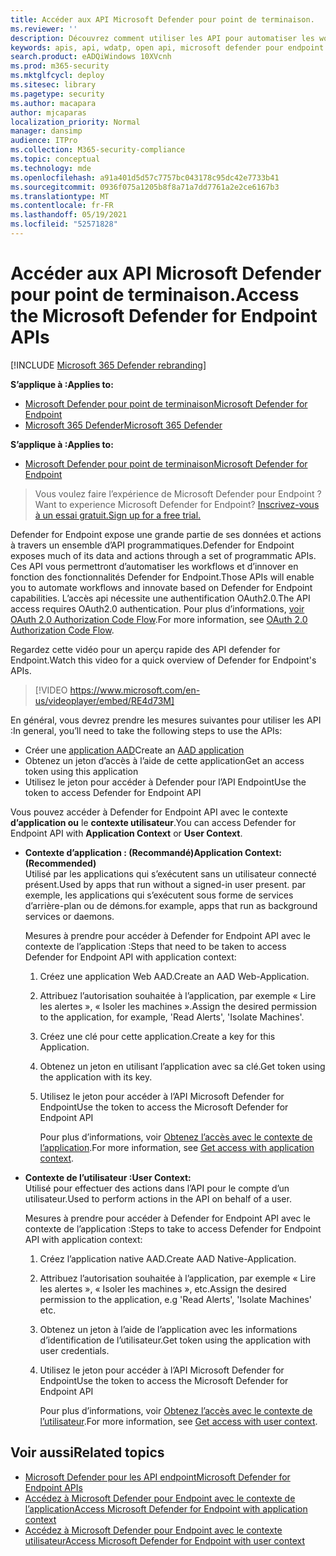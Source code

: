 ```yaml
---
title: Accéder aux API Microsoft Defender pour point de terminaison.
ms.reviewer: ''
description: Découvrez comment utiliser les API pour automatiser les workflows et innover en fonction des fonctionnalités Microsoft Defender for Endpoint
keywords: apis, api, wdatp, open api, microsoft defender pour endpoint api, microsoft defender atp, public api, apis pris en charge, alertes, appareil, utilisateur, domaine, ip, fichier, chasse avancée, requête
search.product: eADQiWindows 10XVcnh
ms.prod: m365-security
ms.mktglfcycl: deploy
ms.sitesec: library
ms.pagetype: security
ms.author: macapara
author: mjcaparas
localization_priority: Normal
manager: dansimp
audience: ITPro
ms.collection: M365-security-compliance
ms.topic: conceptual
ms.technology: mde
ms.openlocfilehash: a91a401d5d57c7757bc043178c95dc42e7733b41
ms.sourcegitcommit: 0936f075a1205b8f8a71a7dd7761a2e2ce6167b3
ms.translationtype: MT
ms.contentlocale: fr-FR
ms.lasthandoff: 05/19/2021
ms.locfileid: "52571828"
---
```

# <a name="access-the-microsoft-defender-for-endpoint-apis"></a><span data-ttu-id="62307-104">Accéder aux API Microsoft Defender pour point de terminaison.</span><span class="sxs-lookup"><span data-stu-id="62307-104">Access the Microsoft Defender for Endpoint APIs</span></span> 

[!INCLUDE [Microsoft 365 Defender rebranding](../../includes/microsoft-defender.md)]

<span data-ttu-id="62307-105">**S’applique à :**</span><span class="sxs-lookup"><span data-stu-id="62307-105">**Applies to:**</span></span>
- [<span data-ttu-id="62307-106">Microsoft Defender pour point de terminaison</span><span class="sxs-lookup"><span data-stu-id="62307-106">Microsoft Defender for Endpoint</span></span>](https://go.microsoft.com/fwlink/p/?linkid=2154037)
- [<span data-ttu-id="62307-107">Microsoft 365 Defender</span><span class="sxs-lookup"><span data-stu-id="62307-107">Microsoft 365 Defender</span></span>](https://go.microsoft.com/fwlink/?linkid=2118804)


<span data-ttu-id="62307-108">**S’applique à :**</span><span class="sxs-lookup"><span data-stu-id="62307-108">**Applies to:**</span></span> 
- [<span data-ttu-id="62307-109">Microsoft Defender pour point de terminaison</span><span class="sxs-lookup"><span data-stu-id="62307-109">Microsoft Defender for Endpoint</span></span>](https://go.microsoft.com/fwlink/?linkid=2154037)

> <span data-ttu-id="62307-110">Vous voulez faire l’expérience de Microsoft Defender pour Endpoint ?</span><span class="sxs-lookup"><span data-stu-id="62307-110">Want to experience Microsoft Defender for Endpoint?</span></span> [<span data-ttu-id="62307-111">Inscrivez-vous à un essai gratuit.</span><span class="sxs-lookup"><span data-stu-id="62307-111">Sign up for a free trial.</span></span>](https://www.microsoft.com/microsoft-365/windows/microsoft-defender-atp?ocid=docs-wdatp-exposedapis-abovefoldlink) 



<span data-ttu-id="62307-112">Defender for Endpoint expose une grande partie de ses données et actions à travers un ensemble d’API programmatiques.</span><span class="sxs-lookup"><span data-stu-id="62307-112">Defender for Endpoint exposes much of its data and actions through a set of programmatic APIs.</span></span> <span data-ttu-id="62307-113">Ces API vous permettront d’automatiser les workflows et d’innover en fonction des fonctionnalités Defender for Endpoint.</span><span class="sxs-lookup"><span data-stu-id="62307-113">Those APIs will enable you to automate workflows and innovate based on Defender for Endpoint capabilities.</span></span> <span data-ttu-id="62307-114">L’accès api nécessite une authentification OAuth2.0.</span><span class="sxs-lookup"><span data-stu-id="62307-114">The API access requires OAuth2.0 authentication.</span></span> <span data-ttu-id="62307-115">Pour plus d’informations, [voir OAuth 2.0 Authorization Code Flow](https://docs.microsoft.com/azure/active-directory/develop/active-directory-v2-protocols-oauth-code).</span><span class="sxs-lookup"><span data-stu-id="62307-115">For more information, see [OAuth 2.0 Authorization Code Flow](https://docs.microsoft.com/azure/active-directory/develop/active-directory-v2-protocols-oauth-code).</span></span>

<span data-ttu-id="62307-116">Regardez cette vidéo pour un aperçu rapide des API defender for Endpoint.</span><span class="sxs-lookup"><span data-stu-id="62307-116">Watch this video for a quick overview of Defender for Endpoint's APIs.</span></span> 
>[!VIDEO https://www.microsoft.com/en-us/videoplayer/embed/RE4d73M]

<span data-ttu-id="62307-117">En général, vous devrez prendre les mesures suivantes pour utiliser les API :</span><span class="sxs-lookup"><span data-stu-id="62307-117">In general, you’ll need to take the following steps to use the APIs:</span></span>
- <span data-ttu-id="62307-118">Créer une [application AAD](/microsoft-365/security/defender-endpoint/exposed-apis-create-app-nativeapp)</span><span class="sxs-lookup"><span data-stu-id="62307-118">Create an [AAD application](/microsoft-365/security/defender-endpoint/exposed-apis-create-app-nativeapp)</span></span>
- <span data-ttu-id="62307-119">Obtenez un jeton d’accès à l’aide de cette application</span><span class="sxs-lookup"><span data-stu-id="62307-119">Get an access token using this application</span></span>
- <span data-ttu-id="62307-120">Utilisez le jeton pour accéder à Defender pour l’API Endpoint</span><span class="sxs-lookup"><span data-stu-id="62307-120">Use the token to access Defender for Endpoint API</span></span>


<span data-ttu-id="62307-121">Vous pouvez accéder à Defender for Endpoint API avec le contexte **d’application ou** le **contexte utilisateur**.</span><span class="sxs-lookup"><span data-stu-id="62307-121">You can access Defender for Endpoint API with **Application Context** or **User Context**.</span></span>

- <span data-ttu-id="62307-122">**Contexte d’application : (Recommandé)**</span><span class="sxs-lookup"><span data-stu-id="62307-122">**Application Context: (Recommended)**</span></span> <br>
    <span data-ttu-id="62307-123">Utilisé par les applications qui s’exécutent sans un utilisateur connecté présent.</span><span class="sxs-lookup"><span data-stu-id="62307-123">Used by apps that run without a signed-in user present.</span></span> <span data-ttu-id="62307-124">par exemple, les applications qui s’exécutent sous forme de services d’arrière-plan ou de démons.</span><span class="sxs-lookup"><span data-stu-id="62307-124">for example, apps that run as background services or daemons.</span></span>

    <span data-ttu-id="62307-125">Mesures à prendre pour accéder à Defender for Endpoint API avec le contexte de l’application :</span><span class="sxs-lookup"><span data-stu-id="62307-125">Steps that need to be taken to access Defender for Endpoint API with application context:</span></span>

  1. <span data-ttu-id="62307-126">Créez une application Web AAD.</span><span class="sxs-lookup"><span data-stu-id="62307-126">Create an AAD Web-Application.</span></span>
  2. <span data-ttu-id="62307-127">Attribuez l’autorisation souhaitée à l’application, par exemple « Lire les alertes », « Isoler les machines ».</span><span class="sxs-lookup"><span data-stu-id="62307-127">Assign the desired permission to the application, for example, 'Read Alerts', 'Isolate Machines'.</span></span> 
  3. <span data-ttu-id="62307-128">Créez une clé pour cette application.</span><span class="sxs-lookup"><span data-stu-id="62307-128">Create a key for this Application.</span></span>
  4. <span data-ttu-id="62307-129">Obtenez un jeton en utilisant l’application avec sa clé.</span><span class="sxs-lookup"><span data-stu-id="62307-129">Get token using the application with its key.</span></span>
  5. <span data-ttu-id="62307-130">Utilisez le jeton pour accéder à l’API Microsoft Defender for Endpoint</span><span class="sxs-lookup"><span data-stu-id="62307-130">Use the token to access the Microsoft Defender for Endpoint API</span></span>

     <span data-ttu-id="62307-131">Pour plus d’informations, voir [Obtenez l’accès avec le contexte de l’application](exposed-apis-create-app-webapp.md).</span><span class="sxs-lookup"><span data-stu-id="62307-131">For more information, see [Get access with application context](exposed-apis-create-app-webapp.md).</span></span>


- <span data-ttu-id="62307-132">**Contexte de l’utilisateur :**</span><span class="sxs-lookup"><span data-stu-id="62307-132">**User Context:**</span></span> <br>
    <span data-ttu-id="62307-133">Utilisé pour effectuer des actions dans l’API pour le compte d’un utilisateur.</span><span class="sxs-lookup"><span data-stu-id="62307-133">Used to perform actions in the API on behalf of a user.</span></span>

    <span data-ttu-id="62307-134">Mesures à prendre pour accéder à Defender for Endpoint API avec le contexte de l’application :</span><span class="sxs-lookup"><span data-stu-id="62307-134">Steps to take to access Defender for Endpoint API with application context:</span></span>

  1. <span data-ttu-id="62307-135">Créez l’application native AAD.</span><span class="sxs-lookup"><span data-stu-id="62307-135">Create AAD Native-Application.</span></span>
  2. <span data-ttu-id="62307-136">Attribuez l’autorisation souhaitée à l’application, par exemple « Lire les alertes », « Isoler les machines », etc.</span><span class="sxs-lookup"><span data-stu-id="62307-136">Assign the desired permission to the application, e.g 'Read Alerts', 'Isolate Machines' etc.</span></span> 
  3. <span data-ttu-id="62307-137">Obtenez un jeton à l’aide de l’application avec les informations d’identification de l’utilisateur.</span><span class="sxs-lookup"><span data-stu-id="62307-137">Get token using the application with user credentials.</span></span>
  4. <span data-ttu-id="62307-138">Utilisez le jeton pour accéder à l’API Microsoft Defender for Endpoint</span><span class="sxs-lookup"><span data-stu-id="62307-138">Use the token to access the Microsoft Defender for Endpoint API</span></span>

     <span data-ttu-id="62307-139">Pour plus d’informations, voir [Obtenez l’accès avec le contexte de l’utilisateur](exposed-apis-create-app-nativeapp.md).</span><span class="sxs-lookup"><span data-stu-id="62307-139">For more information, see [Get access with user context](exposed-apis-create-app-nativeapp.md).</span></span>


## <a name="related-topics"></a><span data-ttu-id="62307-140">Voir aussi</span><span class="sxs-lookup"><span data-stu-id="62307-140">Related topics</span></span>
- [<span data-ttu-id="62307-141">Microsoft Defender pour les API endpoint</span><span class="sxs-lookup"><span data-stu-id="62307-141">Microsoft Defender for Endpoint APIs</span></span>](exposed-apis-list.md)
- [<span data-ttu-id="62307-142">Accédez à Microsoft Defender pour Endpoint avec le contexte de l’application</span><span class="sxs-lookup"><span data-stu-id="62307-142">Access Microsoft Defender for Endpoint with application context</span></span>](exposed-apis-create-app-webapp.md)
- [<span data-ttu-id="62307-143">Accédez à Microsoft Defender pour Endpoint avec le contexte utilisateur</span><span class="sxs-lookup"><span data-stu-id="62307-143">Access Microsoft Defender for Endpoint with user context</span></span>](exposed-apis-create-app-nativeapp.md)

